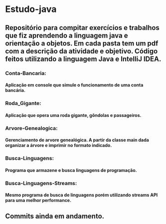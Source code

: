 # Estudo-java
## Repositório para compitar exercícios e trabalhos que fiz aprendendo a linguagem java e orientação a objetos. Em cada pasta tem um pdf com a descrição da atividade e objetivo. Código feitos utilizando a linguagem Java e IntelliJ IDEA.


### Conta-Bancaria: 
#### Aplicação em console que simule o funcionamento de uma conta bancária.

### Roda_Gigante:
#### Aplicação que opera uma roda gigante, gôndolas e passageiros.

### Arvore-Genealogica:
#### Gerenciamento de arvore genealógica. A partir da classe main dada organizar a árvore e imprimir no formato indicado.

### Busca-Linguagens: 
#### Programa que armazene e busca linguagens de programação.

### Busca-Linguagens-Streams: 
#### Mesmo programa de busca de linguagens porém utilizando streams API para uma melhor performance.

## Commits ainda em andamento.
